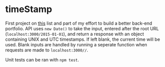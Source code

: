 # timeStamp
First project on [this](https://www.quora.com/What-does-a-good-junior-backend-developer-portfolio-website-look-like/#w5Ttk5Aw21) list and part of my effort to build a better back-end portfolio. API uses `new Date()` to take the input, entered after the root URL (`localhost:3000/2015-01-01`), and return a response with an object containing UNIX and UTC timestamps. If left blank, the current time will be used. Blank inputs are handled by running a seperate function when requests are made to `localhost:3000//`.

Unit tests can be ran with `npm test`.
